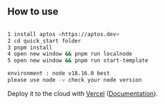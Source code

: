 ## How to use

```bash

1 install aptos <https://aptos.dev>
2 cd quick_start folder
3 pnpm install
4 open new window && pnpm run localnode
5 open new window && pnpm run start-template

environment : node v18.16.0 best
please use node -v check your node version
```

Deploy it to the cloud with [Vercel](https://vercel.com/new?utm_source=github&utm_medium=readme&utm_campaign=next-example) ([Documentation](https://nextjs.org/docs/deployment)).
